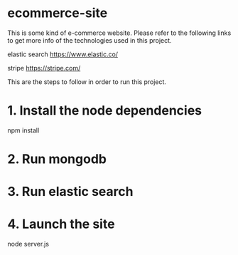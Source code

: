 # ecommerce-site

This is some kind of e-commerce website. Please refer to the following links to get more info of the technologies used in this project.

elastic search https://www.elastic.co/

stripe https://stripe.com/

This are the steps to follow in order to run this project.

# 1. Install the node dependencies
npm install

# 2. Run mongodb

# 3. Run elastic search

# 4. Launch the site
node server.js
